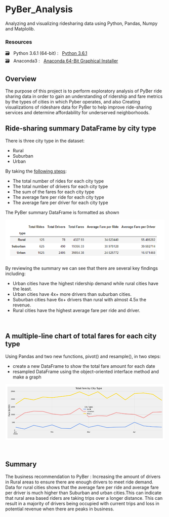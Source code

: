 # PyBer_Analysis
Analyzing and visualizing ridesharing data using Python, Pandas, Numpy and Matplolib.

### Resources

  :card_file_box: &#160; Python 3.6.1 (64-bit) : &#160;  [Python 3.6.1](https://www.python.org/downloads/windows/) <br/>
  :card_file_box: &#160; Anaconda3 : &#160;  [Anaconda 64-Bit Graphical Installer](https://www.anaconda.com/products/distribution)<br/>

## Overview

The purpose of this project is to perform exploratory analysis of PyBer ride sharing data in order to gain an understanding of ridership and fare metrics by the types of cities in which Pyber operates, and also Creating visualizations of rideshare data for PyBer to help improve ride-sharing services and determine affordability for underserved neighborhoods.
<br/>

## Ride-sharing summary DataFrame by city type
There is three city type in the dataset: 
  -  Rural
  -  Suburban
  -  Urban

  

By taking the [following steps](images/03.png):
  - The total number of rides for each city type
  - The total number of drivers for each city type
  - The sum of the fares for each city type
  - The average fare per ride for each city type
  - The average fare per driver for each city type

  The PyBer summary DataFrame is formatted as shown

  ![02.png](images/02.png)
 
By reviewing the summary we can see that there are several key findings including:
  - Urban cities have the highest ridership demand while rural cities have the least.
  - Urban cities have 4x+ more drivers than suburban cities.
  - Suburban cities have 6x+ drivers than rural with almost 4.5x the revenue.
  - Rural cities have the highest average fare per ride and driver.
<br/>   
   
## A multiple-line chart of total fares for each city type
Using Pandas and two new functions, pivot() and resample(), in two steps:
  - create a new DataFrame to show the total fare amount for each date
  - resampled DataFrame using the object-oriented interface method and make a graph

![04.png](images/04.png)

<br/>


## Summary
The business recommendation to PyBer :
  Increasing the amount of drivers in Rural areas to ensure there are enough drivers to meet ride demand.<br/>
Data for rural cities shows that the average fare per ride and average fare per driver is much higher than Suburban and urban cities.This can indicate that rural area based riders are taking trips over a longer distance. This can result in a majority of drivers being occupied with current trips and loss in potential revenue when there are peaks in business.

